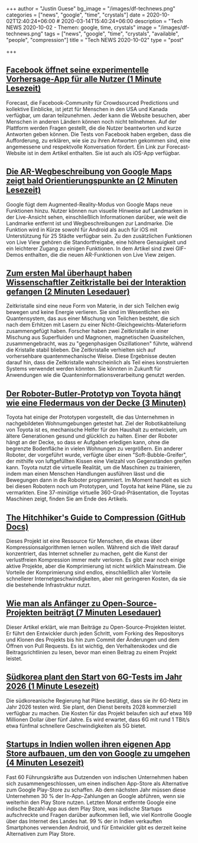 +++
author = "Justin Guese"
bg_image = "/images/df-technews.png"
categories = ["news", "google", "time", "crystals"]
date = 2020-10-02T12:40:24+06:00 # 2020-03-14T15:40:24+06:00
description = "Tech NEWS 2020-10-02 - Themen: google, time, crystals"
image = "/images/df-technews.png"
tags = ["news", "google", "time", "crystals", "available", "people", "compression"]
title = "Tech NEWS 2020-10-02"
type = "post"

+++

## [Facebook öffnet seine experimentelle Vorhersage-App für alle Nutzer (1 Minute Lesezeit)](https://www.engadget.com/facebook-forecast-predictions-us-canada-160022767.html/1/01000174e8c84b7d-02728793-bcaa-4641-a4d9-3f57fa054dd8-000000/Bvlgkc63dePH7MtsJ9JVlH6CoPHGafoqrPXSaOzh0_Y=161)

 Forecast, die Facebook-Community für Crowdsourced Predictions und kollektive Einblicke, ist jetzt für Menschen in den USA und Kanada verfügbar, um daran teilzunehmen. Jeder kann die Website besuchen, aber Menschen in anderen Ländern können noch nicht teilnehmen. Auf der Plattform werden Fragen gestellt, die die Nutzer beantworten und kurze Antworten geben können. Die Tests von Facebook haben ergeben, dass die Aufforderung, zu erklären, wie sie zu ihren Antworten gekommen sind, eine angemessene und respektvolle Konversation fördert. Ein Link zur Forecast-Website ist in dem Artikel enthalten. Sie ist auch als iOS-App verfügbar.

## [Die AR-Wegbeschreibung von Google Maps zeigt bald Orientierungspunkte an (2 Minuten Lesezeit)](https://www.theverge.com/2020/10/1/21497741/google-maps-ar-directions-landmarks-orientation-live-view/1/01000174e8c84b7d-02728793-bcaa-4641-a4d9-3f57fa054dd8-000000/13iB-b-2hTH9kRCqDYGLocaNgFX43Cs4gPCG6L8LroA=161)

 Google fügt dem Augmented-Reality-Modus von Google Maps neue Funktionen hinzu. Nutzer können nun visuelle Hinweise auf Landmarken in der Live-Ansicht sehen, einschließlich Informationen darüber, wie weit die Landmarke entfernt ist und Wegbeschreibungen zur Landmarke. Die Funktion wird in Kürze sowohl für Android als auch für iOS mit Unterstützung für 25 Städte verfügbar sein. Zu den zusätzlichen Funktionen von Live View gehören die Standortfreigabe, eine höhere Genauigkeit und ein leichterer Zugang zu einigen Funktionen. In dem Artikel sind zwei GIF-Demos enthalten, die die neuen AR-Funktionen von Live View zeigen.

## [Zum ersten Mal überhaupt haben Wissenschaftler Zeitkristalle bei der Interaktion gefangen (2 Minuten Lesedauer)](https://www.popularmechanics.com/science/a33648414/scientists-catch-time-crystals-interacting//1/01000174e8c84b7d-02728793-bcaa-4641-a4d9-3f57fa054dd8-000000/CQohmIchQrEYvy6pgoI02DxuDPUQ-AwgEkRCxkINnFk=161)

 Zeitkristalle sind eine neue Form von Materie, in der sich Teilchen ewig bewegen und keine Energie verlieren. Sie sind im Wesentlichen ein Quantensystem, das aus einer Mischung von Teilchen besteht, die sich nach dem Erhitzen mit Lasern zu einer Nicht-Gleichgewichts-Materieform zusammengefügt haben. Forscher haben zwei Zeitkristalle in einer Mischung aus Superfluiden und Magnonen, magnetischen Quasiteilchen, zusammengebracht, was zu "gegenphasigen Oszillationen" führte, während die Kristalle stabil blieben. Die Zeitkristalle verhielten sich auf vorhersehbare quantenmechanische Weise. Diese Ergebnisse deuten darauf hin, dass die Zeitkristalle wahrscheinlich als Teil eines konstruierten Systems verwendet werden könnten. Sie könnten in Zukunft für Anwendungen wie die Quanteninformationsverarbeitung genutzt werden.

## [Der Roboter-Butler-Prototyp von Toyota hängt wie eine Fledermaus von der Decke (3 Minuten)](https://www.theverge.com/2020/10/1/21496692/toyota-robots-tri-research-institute-home-helping-gantry-ceiling-machine/1/01000174e8c84b7d-02728793-bcaa-4641-a4d9-3f57fa054dd8-000000/JTiJAu-ov5v27QhYZKKvZaJmm8gYF0pyYoZKMt9zP_U=161)

 Toyota hat einige der Prototypen vorgestellt, die das Unternehmen in nachgebildeten Wohnumgebungen getestet hat. Ziel der Robotikabteilung von Toyota ist es, mechanische Helfer für den Haushalt zu entwickeln, um ältere Generationen gesund und glücklich zu halten. Einer der Roboter hängt an der Decke, so dass er Aufgaben erledigen kann, ohne die begrenzte Bodenfläche in vielen Wohnungen zu vergrößern. Ein anderer Roboter, der vorgeführt wurde, verfügte über einen "Soft-Bubble-Greifer", der mithilfe von luftgefüllten Kissen eine Vielzahl von Gegenständen greifen kann. Toyota nutzt die virtuelle Realität, um die Maschinen zu trainieren, indem man einen Menschen Handlungen ausführen lässt und die Bewegungen dann in die Roboter programmiert. Im Moment handelt es sich bei diesen Robotern noch um Prototypen, und Toyota hat keine Pläne, sie zu vermarkten. Eine 37-minütige virtuelle 360-Grad-Präsentation, die Toyotas Maschinen zeigt, finden Sie am Ende des Artikels.

## [The Hitchhiker's Guide to Compression (GitHub Docs)](https://go-compression.github.io//1/01000174e8c84b7d-02728793-bcaa-4641-a4d9-3f57fa054dd8-000000/IMIjbTJtVOvu1zGIs02Cz8KtN83SyS6Mk4zUxRcNy9U=161)

 Dieses Projekt ist eine Ressource für Menschen, die etwas über Kompressionsalgorithmen lernen wollen. Während sich die Welt darauf konzentriert, das Internet schneller zu machen, geht die Kunst der verlustfreien Kompression immer mehr verloren. Es gibt zwar noch einige aktive Projekte, aber die Komprimierung ist nicht wirklich Mainstream. Die Vorteile der Komprimierung sind endlos, einschließlich aller Vorteile schnellerer Internetgeschwindigkeiten, aber mit geringeren Kosten, da sie die bestehende Infrastruktur nutzt.

## [Wie man als Anfänger zu Open-Source-Projekten beiträgt (7 Minuten Lesedauer)](https://catalins.tech/how-to-contribute-to-open-source-projects-as-a-beginner/1/01000174e8c84b7d-02728793-bcaa-4641-a4d9-3f57fa054dd8-000000/U0M_f_N3Vc-nxI1wjgxrBxGLmRPMF0d6mfBLTQ6qcDc=161)

 Dieser Artikel erklärt, wie man Beiträge zu Open-Source-Projekten leistet. Er führt den Entwickler durch jeden Schritt, vom Forking des Repositorys und Klonen des Projekts bis hin zum Commit der Änderungen und dem Öffnen von Pull Requests. Es ist wichtig, den Verhaltenskodex und die Beitragsrichtlinien zu lesen, bevor man einen Beitrag zu einem Projekt leistet.

## [Südkorea plant den Start von 6G-Tests im Jahr 2026 (1 Minute Lesezeit)](https://www.broadcastprome.com/news/satellite/south-korea-plans-to-launch-6g-trials-in-2026//1/01000174e8c84b7d-02728793-bcaa-4641-a4d9-3f57fa054dd8-000000/XIgXH4R9V2WFb22ePk_d5o9HjFy84dofLaV2P9A56wk=161)

 Die südkoreanische Regierung hat Pläne bestätigt, dass sie ihr 6G-Netz im Jahr 2026 testen wird. Sie plant, den Dienst bereits 2028 kommerziell verfügbar zu machen. Die Kosten für das Projekt belaufen sich auf etwa 169 Millionen Dollar über fünf Jahre. Es wird erwartet, dass 6G mit rund 1 TBit/s etwa fünfmal schnellere Geschwindigkeiten als 5G bietet.

## [Startups in Indien wollen ihren eigenen App Store aufbauen, um den von Google zu umgehen (4 Minuten Lesezeit)](https://www.buzzfeednews.com/article/pranavdixit/indian-startups-play-store/1/01000174e8c84b7d-02728793-bcaa-4641-a4d9-3f57fa054dd8-000000/KuvglNcEG6iUvxeUhjrMz9zjKXl9yWkNQvVO_JDiwag=161)

 Fast 60 Führungskräfte aus Dutzenden von indischen Unternehmen haben sich zusammengeschlossen, um einen indischen App-Store als Alternative zum Google Play-Store zu schaffen. Ab dem nächsten Jahr müssen diese Unternehmen 30 % der In-App-Zahlungen an Google abführen, wenn sie weiterhin den Play Store nutzen. Letzten Monat entfernte Google eine indische Bezahl-App aus dem Play Store, was indische Startups aufschreckte und Fragen darüber aufkommen ließ, wie viel Kontrolle Google über das Internet des Landes hat. 99 % der in Indien verkauften Smartphones verwenden Android, und für Entwickler gibt es derzeit keine Alternativen zum Play Store.

